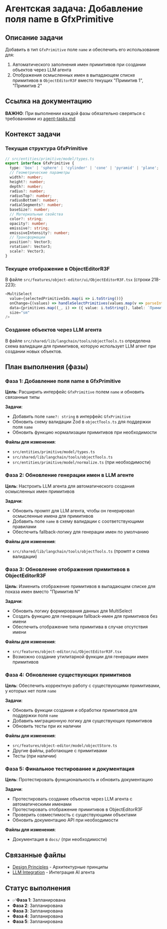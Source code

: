 # Агентская задача: Добавление поля name в GfxPrimitive

## Описание задачи

Добавить в тип `GfxPrimitive` поле `name` и обеспечить его использование для:
1. Автоматического заполнения имен примитивов при создании объектов через LLM агента
2. Отображения осмысленных имен в выпадающем списке примитивов в `ObjectEditorR3F` вместо текущих "Примитив 1", "Примитив 2"

## Ссылка на документацию

**ВАЖНО**: При выполнении каждой фазы обязательно сверяться с требованиями из [agent-tasks.md](../../docs/development/workflows/agent-tasks.md)

## Контекст задачи

### Текущая структура GfxPrimitive
```typescript
// src/entities/primitive/model/types.ts
export interface GfxPrimitive {
  type: 'box' | 'sphere' | 'cylinder' | 'cone' | 'pyramid' | 'plane';
  // Геометрические параметры
  width?: number;
  height?: number;
  depth?: number;
  radius?: number;
  radiusTop?: number;
  radiusBottom?: number;
  radialSegments?: number;
  baseSize?: number;
  // Материальные свойства
  color?: string;
  opacity?: number;
  emissive?: string;
  emissiveIntensity?: number;
  // Трансформации
  position?: Vector3;
  rotation?: Vector3;
  scale?: Vector3;
}
```

### Текущее отображение в ObjectEditorR3F
В файле `src/features/object-editor/ui/ObjectEditorR3F.tsx` (строки 218-223):
```typescript
<MultiSelect
  value={selectedPrimitiveIds.map(i => i.toString())}
  onChange={(values) => handleSelectPrimitives(values.map(v => parseInt(v)))}
  data={primitives.map((_, i) => ({ value: i.toString(), label: `Примитив ${i + 1}` }))}
  size="sm"
/>
```

### Создание объектов через LLM агента
В файле `src/shared/lib/langchain/tools/objectTools.ts` определена схема валидации для примитивов, которую использует LLM агент при создании новых объектов.

## План выполнения (фазы)

### Фаза 1: Добавление поля name в GfxPrimitive
**Цель**: Расширить интерфейс `GfxPrimitive` полем `name` и обновить связанные типы

**Задачи**:
- Добавить поле `name?: string` в интерфейс `GfxPrimitive`
- Обновить схему валидации Zod в `objectTools.ts` для поддержки поля `name`
- Обновить функцию нормализации примитивов при необходимости

**Файлы для изменения**:
- `src/entities/primitive/model/types.ts`
- `src/shared/lib/langchain/tools/objectTools.ts`
- `src/entities/primitive/model/normalize.ts` (при необходимости)

### Фаза 2: Обновление генерации имен в LLM агенте
**Цель**: Настроить LLM агента для автоматического создания осмысленных имен примитивов

**Задачи**:
- Обновить промпт для LLM агента, чтобы он генерировал осмысленные имена для примитивов
- Добавить поле `name` в схему валидации с соответствующими правилами
- Обеспечить fallback-логику для генерации имен по умолчанию

**Файлы для изменения**:
- `src/shared/lib/langchain/tools/objectTools.ts` (промпт и схема валидации)

### Фаза 3: Обновление отображения примитивов в ObjectEditorR3F
**Цель**: Изменить отображение примитивов в выпадающем списке для показа имен вместо "Примитив N"

**Задачи**:
- Обновить логику формирования данных для MultiSelect
- Создать функцию для генерации fallback-имен для примитивов без имени
- Обеспечить отображение типа примитива в случае отсутствия имени

**Файлы для изменения**:
- `src/features/object-editor/ui/ObjectEditorR3F.tsx`
- Возможно создание утилитарной функции для генерации имен примитивов

### Фаза 4: Обновление существующих примитивов 
**Цель**: Обеспечить корректную работу с существующими примитивами, у которых нет поля `name`

**Задачи**:
- Обновить функции создания и обработки примитивов для поддержки поля `name`
- Добавить миграционную логику для существующих примитивов
- Обновить тесты при их наличии

**Файлы для изменения**:
- `src/features/object-editor/model/objectStore.ts`
- Другие файлы, работающие с примитивами
- Тесты (при наличии)

### Фаза 5: Финальное тестирование и документация 
**Цель**: Протестировать функциональность и обновить документацию

**Задачи**:
- Протестировать создание объектов через LLM агента с автоматическими именами
- Протестировать отображение примитивов в ObjectEditorR3F
- Проверить совместимость с существующими объектами
- Обновить документацию API при необходимости

**Файлы для изменения**:
- Документация в `docs/` (при необходимости)

## Связанные файлы

- [Design Principles](../../docs/architecture/design-principles.md) - Архитектурные принципы
- [LLM Integration](../../docs/features/ai-integration/llm-integration.md) - Интеграция AI агента

## Статус выполнения

- ✅**Фаза 1**: Запланирована
-  **Фаза 2**: Запланирована 
-  **Фаза 3**: Запланирована
-  **Фаза 4**: Запланирована
-  **Фаза 5**: Запланирована
